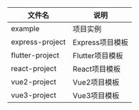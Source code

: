 | 文件名          | 说明            |
| --------------- | --------------- |
| example         | 项目实例        |
| express-project | Express项目模板 |
| flutter-project | Flutter项目模板 |
| react-project   | React项目模板   |
| vue2-project     | Vue2项目模板     |
| vue3-project     | Vue3项目模板     |
